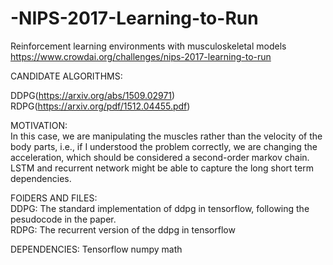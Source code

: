 # -NIPS-2017-Learning-to-Run
Reinforcement learning environments with musculoskeletal models   
https://www.crowdai.org/challenges/nips-2017-learning-to-run  
  
CANDIDATE ALGORITHMS:  

DDPG(https://arxiv.org/abs/1509.02971)  
RDPG(https://arxiv.org/pdf/1512.04455.pdf)  
  
MOTIVATION:  
In this case, we are manipulating the muscles rather than the velocity of the body parts, i.e., if I understood the problem correctly, we are changing the acceleration, which should be considered a second-order markov chain. LSTM and recurrent network might be able to capture the long short term dependencies.  
  
FOlDERS AND FILES:  
DDPG: The standard implementation of ddpg in tensorflow, following the pesudocode in the paper.  
RDPG: The recurrent version of the ddpg in tensorflow
  
DEPENDENCIES:
Tensorflow
numpy
math
